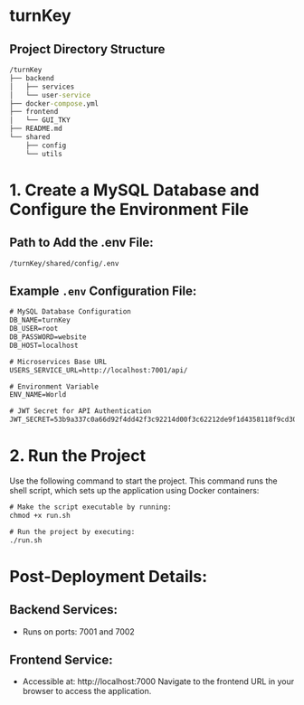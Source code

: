 # turnKey
## Project Directory Structure
```cmd
/turnKey
├── backend
│   ├── services
│   └── user-service
├── docker-compose.yml
├── frontend
│   └── GUI_TKY
├── README.md
└── shared
    ├── config
    └── utils
```

# 1. Create a MySQL Database and Configure the Environment File
## Path to Add the .env File:
```/turnKey/shared/config/.env```

## Example ```.env``` Configuration File:
```cmd
# MySQL Database Configuration
DB_NAME=turnKey
DB_USER=root
DB_PASSWORD=website
DB_HOST=localhost

# Microservices Base URL
USERS_SERVICE_URL=http://localhost:7001/api/

# Environment Variable
ENV_NAME=World

# JWT Secret for API Authentication
JWT_SECRET=53b9a337c0a66d92f4dd42f3c92214d00f3c62212de9f1d4358118f9cd3068dcd488814ee81a21828dfa05090960011e0c1728504d72312a7b790a248b1afffa
```

# 2. Run the Project
Use the following command to start the project. This command runs the shell script, which sets up the application using Docker containers:
```cmd
# Make the script executable by running:
chmod +x run.sh

# Run the project by executing:
./run.sh
```

# Post-Deployment Details:
## Backend Services:
* Runs on ports: 7001 and 7002
## Frontend Service:
* Accessible at: http://localhost:7000
Navigate to the frontend URL in your browser to access the application.

